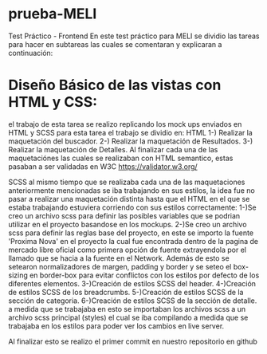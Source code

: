 # prueba-MELI
Test Práctico - Frontend
En este test práctico para MELI se dividio las tareas para hacer en subtareas las cuales se comentaran y explicaran a continuación:

# Diseño Básico de las vistas con HTML y CSS:
el trabajo de esta tarea se realizo replicando los mock ups enviados en HTML y SCSS para esta tarea el trabajo se dividio en:
HTML
1-) Realizar la maquetación del buscador.
2-) Realizar la maquetación de Resultados.
3-) Realizar la maquetación de Detalles.
Al finalizar cada una de las maquetaciónes las cuales se realizaban con HTML semantico, estas pasaban a ser validadas en W3C https://validator.w3.org/

SCSS
al mismo tiempo que se realizaba cada una de las maquetaciones anteriormente mencionadas se iba trabajando en sus estilos, la idea fue no pasar a realizar una maquetación distinta hasta que el HTML en el que se estaba trabajando estuviera corriendo con sus estilos correctamente:
1-)Se creo un archivo scss para definir las posibles variables que se podrian utilizar en el proyecto basandose en los mockups.
2-)Se creo un archivo scss para definir las reglas base del proyecto, en este se importo la fuente 'Proxima Nova' en el proyecto la cual fue encontrada dentro de la pagina de mercado libre oficial como primera opción de fuente extrayendola por el llamado que se hacia a la fuente en el Network. Además de esto se setearon normalizadores de margen, padding y border y se seteo el box-sizing en border-box para evitar conflictos con los estilos por defecto de los diferentes elementos.
3-)Creación de estilos SCSS del header.
4-)Creación de estilos SCSS de los breadcrumbs.
5-)Creación de estilos SCSS de la sección de categoria.
6-)Creación de estilos SCSS de la sección de detalle.
a medida que se trabajaba en esto se importaban los archivos scss a un archivo scss principal (styles) el cual se iba compilando a medida que se trabajaba en los estilos para poder ver los cambios en live server.

Al finalizar esto se realizo el primer commit en nuestro repositorio en github
